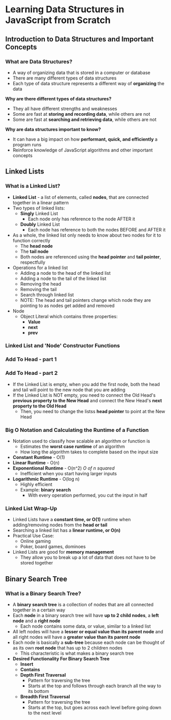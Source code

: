 # Learning Data Structures in JavaScript from Scratch
## Introduction to Data Structures and Important Concepts
### What are Data Structures?

* A way of organizing data that is stored in a computer or database
* There are many different types of data structures
* Each type of data structure represents a different way of **organizing** the data

**Why are there different types of data structures?**

* They all have different strengths and weaknesses
* Some are fast at **storing and recording data**, while others are not
* Some are fast at **searching and retrieving data**, while others are not

**Why are data structures important to know?**

* It can have a big impact on how **performant, quick, and efficiently** a program runs
* Reinforce knowledge of JavaScript algorithms and other important concepts

## Linked Lists
### What is a Linked List?

* **Linked List** - a list of elements, called **nodes**, that are connected together in a linear pattern
* Two types of linked lists:
  * **Singly** Linked List
    * Each node only has reference to the node AFTER it
  * **Doubly** Linked List
    * Each node has reference to both the nodes BEFORE and AFTER it
* As a whole, the linked list only needs to know about two nodes for it to function correctly
  * The **head node**
  * The **tail node**
  * Both nodes are referenced using the **head pointer** and **tail pointer**, respectfully
* Operations for a linked list
  * Adding a node to the head of the linked list
  * Adding a node to the tail of the linked list
  * Removing the head
  * Removing the tail
  * Search through linked list
  * NOTE: The head and tail pointers change which node they are pointing to as nodes get added and removed
* Node
  * Object Literal which contains three properties:
    * **Value**
    * **next**
    * **prev**

### Linked List and 'Node' Constructor Functions
### Add To Head - part 1
### Add To Head - part 2

* If the Linked List is empty, when you add the first node, both the head and tail will point to the new node that you are adding
* If the Linked List is NOT empty, you need to connect the Old Head's **previous property to the New Head** and connect the New Head's **next property to the Old Head**  
  * Then, you need to change the listss **head pointer** to point at the New Head

### Big O Notation and Calculating the Runtime of a Function

* Notation used to classify how scalable an algorithm or function is
  * Estimates the **worst case runtime** of an algorithm
  * How long the algorithm takes to complete based on the input size
* **Constant Runtime** - O(1)
* **Linear Runtime** - O(n)
* **Exponentional Runtime** - O(n^2) *O of n squared*
  * Inefficient when you start having larger inputs
* **Logarithmic Runtime** - O(log n)
  * Highly efficient
  * Example: **binary search**
    * With every operation performed, you cut the input in half

### Linked List Wrap-Up

* Linked Lists have a **constant time, or O(1)** runtime when adding/removing nodes from the **head or tail**
* Searching a linked list has a **linear runtime, or O(n)**
* Practical Use Case:
  * Online gaming
  * Poker, board games, dominoes
* Linked Lists are good for **memory management**
  * They allow you to break up a lot of data that does not have to be stored together

## Binary Search Tree
### What is a Binary Search Tree?

* A **binary search tree** is a collection of nodes that are all connected together in a certain way
* Each **node** in a binary search tree will have **up to 2 child nodes**, a **left node** and a **right node**
  * Each node contains some data, or value, similar to a linked list
* All left nodes will have a **lesser or equal value than its parent node** and all right nodes will have a **greater value than its parent node**
* Each node is basically a **sub-tree** because each node can be thought of as its own **root node** that has up to 2 children nodes
  * This characteristic is what makes a binary search tree
* **Desired Functionality For Binary Search Tree**
  * **Insert**
  * **Contains**
  * **Depth First Traversal**
    * Pattern for traversing the tree
    * Starts at the top and follows through each branch all the way to its bottom
  * **Breadth First Traversal**
    * Pattern for traversing the tree
    * Starts at the top, but goes across each level before going down to the next level
